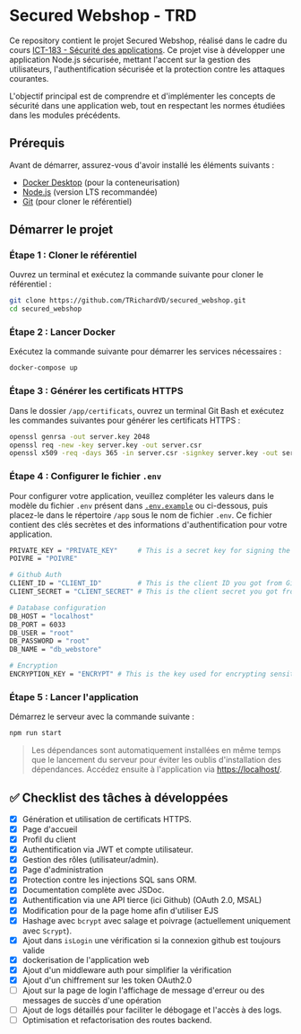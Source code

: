 # Secured Webshop - TRD

Ce repository contient le projet Secured Webshop, réalisé dans le cadre du cours [ICT-183 - Sécurité des applications](https://www.modulbaukasten.ch/module/183/3/). Ce projet vise à développer une application Node.js sécurisée, mettant l'accent sur la gestion des utilisateurs, l'authentification sécurisée et la protection contre les attaques courantes.

L'objectif principal est de comprendre et d'implémenter les concepts de sécurité dans une application web, tout en respectant les normes étudiées dans les modules précédents.

## Prérequis

Avant de démarrer, assurez-vous d'avoir installé les éléments suivants :

- [Docker Desktop](https://www.docker.com/products/docker-desktop) (pour la conteneurisation)
- [Node.js](https://nodejs.org/) (version LTS recommandée)
- [Git](https://git-scm.com/) (pour cloner le référentiel)

## Démarrer le projet

### Étape 1 : Cloner le référentiel

Ouvrez un terminal et exécutez la commande suivante pour cloner le référentiel :

```bash
git clone https://github.com/TRichardVD/secured_webshop.git
cd secured_webshop
```

### Étape 2 : Lancer Docker

Exécutez la commande suivante pour démarrer les services nécessaires :

```bash
docker-compose up
```

### Étape 3 : Générer les certificats HTTPS

Dans le dossier `/app/certificats`, ouvrez un terminal Git Bash et exécutez les commandes suivantes pour générer les certificats HTTPS :

```bash
openssl genrsa -out server.key 2048
openssl req -new -key server.key -out server.csr
openssl x509 -req -days 365 -in server.csr -signkey server.key -out server.crt
```

### Étape 4 : Configurer le fichier `.env`

Pour configurer votre application, veuillez compléter les valeurs dans le modèle du fichier `.env` présent dans [`.env.example`](./app/.env.example) ou ci-dessous, puis placez-le dans le répertoire `/app` sous le nom de fichier `.env`. Ce fichier contient des clés secrètes et des informations d'authentification pour votre application.

```bash
PRIVATE_KEY = "PRIVATE_KEY"     # This is a secret key for signing the session cookie
POIVRE = "POIVRE"

# Github Auth
CLIENT_ID = "CLIENT_ID"         # This is the client ID you got from Github
CLIENT_SECRET = "CLIENT_SECRET" # This is the client secret you got from Github

# Database configuration
DB_HOST = "localhost"
DB_PORT = 6033
DB_USER = "root"
DB_PASSWORD = "root"
DB_NAME = "db_webstore"

# Encryption
ENCRYPTION_KEY = "ENCRYPT" # This is the key used for encrypting sensitive data
```

### Étape 5 : Lancer l'application

Démarrez le serveur avec la commande suivante :

```bash
npm run start
```

> Les dépendances sont automatiquement installées en même temps que le lancement du serveur pour éviter les oublis d'installation des dépendances.
> Accédez ensuite à l'application via [https://localhost/](https://localhost/).

## ✅ Checklist des tâches à développées

- [x] Génération et utilisation de certificats HTTPS.
- [x] Page d'accueil
- [x] Profil du client
- [x] Authentification via JWT et compte utilisateur.
- [x] Gestion des rôles (utilisateur/admin).
- [x] Page d'administration
- [x] Protection contre les injections SQL sans ORM.
- [x] Documentation complète avec JSDoc.
- [x] Authentification via une API tierce (ici Github) (OAuth 2.0, MSAL)
- [x] Modification pour de la page home afin d'utiliser EJS
- [x] Hashage avec `bcrypt` avec salage et poivrage (actuellement uniquement avec `Scrypt`).
- [x] Ajout dans `isLogin` une vérification si la connexion github est toujours valide
- [x] dockerisation de l'application web
- [x] Ajout d'un middleware auth pour simplifier la vérification
- [x] Ajout d'un chiffrement sur les token OAuth2.0
- [ ] Ajout sur la page de login l'affichage de message d'erreur ou des messages de succès d'une opération
- [ ] Ajout de logs détaillés pour faciliter le débogage et l'accès à des logs.
- [ ] Optimisation et refactorisation des routes backend.
